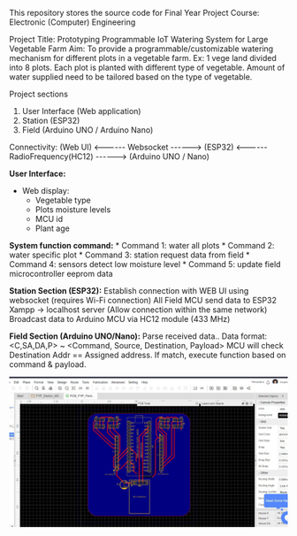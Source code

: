 This repository stores the source code for Final Year Project 
Course: Electronic (Computer) Engineering

Project Title: Prototyping Programmable IoT Watering System for Large Vegetable Farm
Aim: To provide a programmable/customizable watering mechanism for different plots in a vegetable farm.
      Ex: 1 vege land divided into 8 plots. Each plot is planted with different type of vegetable. Amount of water supplied need to be tailored based on the type of vegetable.

Project sections
1. User Interface (Web application)
2. Station (ESP32)
3. Field (Arduino UNO / Arduino Nano)

Connectivity:
(Web UI) <------ Websocket ------> (ESP32) <------ RadioFrequency(HC12) ------> (Arduino UNO / Nano)

**User Interface:**
- Web display:
  * Vegetable type
  * Plots moisture levels
  * MCU id
  * Plant age
 
  
 **System function command:**
      * Command 1: water all plots
      * Command 2: water specific plot
      * Command 3: station request data from field
      * Command 4: sensors detect low moisture level
      * Command 5: update field microcontroller eeprom data
      

**Station Section (ESP32):**
Establish connection with WEB UI using websocket (requires Wi-Fi connection)
All Field MCU send data to ESP32
Xampp -> localhost server (Allow connection within the same network)
Broadcast data to Arduino MCU via HC12 module (433 MHz)

**Field Section (Arduino UNO/Nano):**
Parse received data.. Data format: <C,SA,DA,P> ~ <Command, Source, Destination, Payload>
MCU will check Destination Addr == Assigned address. If match, execute function based on command & payload.

![image](https://github.com/ImranTajol/final_year_project/blob/main/FYP_Images/Prototype_FYP_PCB%20Design.jpg)